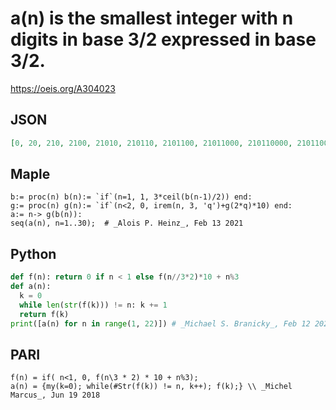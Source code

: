 # a\(n\) is the smallest integer with n digits in base 3/2 expressed in base 3/2\.
https://oeis.org/A304023
## JSON
```JSON
[0, 20, 210, 2100, 21010, 210110, 2101100, 21011000, 210110000, 2101100010, 21011000110, 210110001100, 2101100011010, 21011000110100, 210110001101000, 2101100011010010, 21011000110100110, 210110001101001100, 2101100011010011010, 21011000110100110100, 210110001101001101010]
```
## Maple
```Maple
b:= proc(n) b(n):= `if`(n=1, 1, 3*ceil(b(n-1)/2)) end:
g:= proc(n) g(n):= `if`(n<2, 0, irem(n, 3, 'q')+g(2*q)*10) end:
a:= n-> g(b(n)):
seq(a(n), n=1..30);  # _Alois P. Heinz_, Feb 13 2021
```
## Python
```Python
def f(n): return 0 if n < 1 else f(n//3*2)*10 + n%3
def a(n):
  k = 0
  while len(str(f(k))) != n: k += 1
  return f(k)
print([a(n) for n in range(1, 22)]) # _Michael S. Branicky_, Feb 12 2021 after _Michel Marcus_
```
## PARI
```PARI
f(n) = if( n<1, 0, f(n\3 * 2) * 10 + n%3);
a(n) = {my(k=0); while(#Str(f(k)) != n, k++); f(k);} \\ _Michel Marcus_, Jun 19 2018
```
